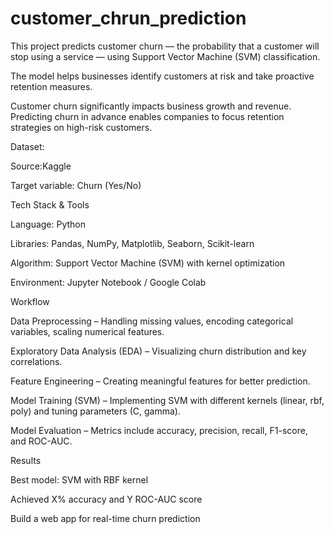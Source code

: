 # customer_chrun_prediction
This project predicts customer churn — the probability that a customer will stop using a service — using Support Vector Machine (SVM) classification.

The model helps businesses identify customers at risk and take proactive retention measures.

Customer churn significantly impacts business growth and revenue. Predicting churn in advance enables companies to focus retention strategies on high-risk customers.

Dataset:

Source:Kaggle

Target variable: Churn (Yes/No)

Tech Stack & Tools

Language: Python

Libraries: Pandas, NumPy, Matplotlib, Seaborn, Scikit-learn

Algorithm: Support Vector Machine (SVM) with kernel optimization

Environment: Jupyter Notebook / Google Colab

Workflow

Data Preprocessing – Handling missing values, encoding categorical variables, scaling numerical features.

Exploratory Data Analysis (EDA) – Visualizing churn distribution and key correlations.

Feature Engineering – Creating meaningful features for better prediction.

Model Training (SVM) – Implementing SVM with different kernels (linear, rbf, poly) and tuning parameters (C, gamma).

Model Evaluation – Metrics include accuracy, precision, recall, F1-score, and ROC-AUC.

Results

Best model: SVM with RBF kernel

Achieved X% accuracy and Y ROC-AUC score

Build a web app for real-time churn prediction
